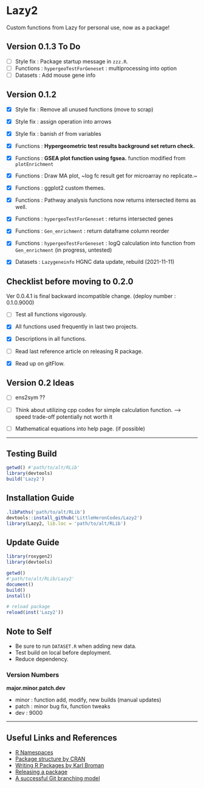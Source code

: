 # Lazy2

Custom functions from Lazy for personal use, now as a package!


## Version 0.1.3 To Do

- [ ] Style fix : Package startup message in `zzz.R`.
- [ ] Functions : `hypergeoTestForGeneset` : multiprocessing into option
- [ ] Datasets  : Add mouse gene info

## Version 0.1.2

- [x] Style fix : Remove all unused functions (move to scrap)
- [x] Style fix : assign operation into arrows
- [x] Style fix : banish `df` from variables
- [x] Functions : **Hypergeometric test results background set return check.**
- [x] Functions : **GSEA plot function using fgsea.** function modified from `plotEnrichment`
- [x] Functions : Draw MA plot, ~log fc result get for microarray no replicate.~
- [x] Functions : ggplot2 custom themes.
- [x] Functions : Pathway analysis functions now returns intersected items as well.
- [x] Functions : `hypergeoTestForGeneset` : returns intersected genes
- [x] Functions : `Gen_enrichment` : return dataframe column reorder
- [x] Functions : `hypergeoTestForGeneset` : logQ calculation into function from `Gen_enrichment` (in progress, untested)
- [x] Datasets  : `Lazygeneinfo` HGNC data update, rebuild (2021-11-11)


## Checklist before moving to 0.2.0

Ver 0.0.4.1 is final backward incompatible change. (deploy number : 0.1.0.9000)

- [ ] Test all functions vigorously.
- [x] All functions used frequently in last two projects.
- [x] Descriptions in all functions.
- [ ] Read last reference article on releasing R package.
- [x] Read up on gitFlow. 


## Version 0.2 Ideas

- [ ] ens2sym ??
- [ ] Think about utilizing cpp codes for simple calculation function. --> speed trade-off potentially not worth it
- [ ] Mathematical equations into help page. (if possible)


---

## Testing Build

```r
getwd()	#'path/to/alt/RLib'
library(devtools)
build('Lazy2')
```

## Installation Guide

```r
.libPaths('path/to/alt/RLib')
devtools::install_github('LittleHeronCodes/Lazy2')
library(Lazy2, lib.loc = 'path/to/alt/RLib')
```

## Update Guide

```r
library(roxygen2)
library(devtools)

getwd()
#'path/to/alt/RLib/Lazy2'
document()
build()
install()

# reload package
reload(inst('Lazy2'))
```

## Note to Self

* Be sure to run `DATASET.R` when adding new data.
* Test build on local before deployment.
* Reduce dependency.

### Version Numbers

**major.minor.patch.dev**

- minor : function add, modify, new builds (manual updates)
- patch : minor bug fix, function tweaks
- dev : 9000 


---

## Useful Links and References

* [R Namespaces](http://r-pkgs.had.co.nz/namespace.html)
* [Package structure by CRAN](https://cran.r-project.org/doc/manuals/r-release/R-exts.html#Package-structure)
* [Writing R Packages by Karl Broman](https://kbroman.org/Tools4RR/assets/lectures/08_rpack_withnotes.pdf)
* [Releasing a package](https://r-pkgs.org/release.html)
* [A successful Git branching model](https://nvie.com/posts/a-successful-git-branching-model/)
